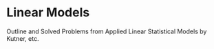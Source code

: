 # Linear Models
 Outline and Solved Problems from Applied Linear Statistical Models by Kutner, etc.
